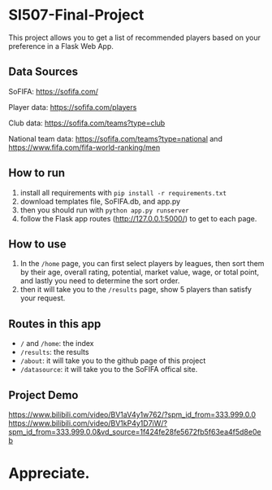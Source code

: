 # SI507-Final-Project
This project allows you to get a list of recommended players based on your preference in a Flask Web App.

## Data Sources
SoFIFA: https://sofifa.com/

Player data: https://sofifa.com/players

Club data: https://sofifa.com/teams?type=club

National team data: https://sofifa.com/teams?type=national  and  https://www.fifa.com/fifa-world-ranking/men 


## How to run
1. install all requirements with `pip install -r requirements.txt`
2. download templates file, SoFIFA.db, and app.py
3. then you should run with `python app.py runserver`
4. follow the Flask app routes (http://127.0.0.1:5000/) to get to each page. 

## How to use
1. In the `/home` page, you can first select players by leagues, then sort them by their age, overall rating, potential, market value, wage, or total point, and lastly you need to determine the sort order. 
2. then it will take you to the `/results` page, show 5 players than satisfy your request. 

## Routes in this app
- `/` and `/home`: the index
- `/results`: the results
- `/about`: it will take you to the github page of this project
- `/datasource`: it will take you to the SoFIFA offical site. 

## Project Demo
https://www.bilibili.com/video/BV1aV4y1w762/?spm_id_from=333.999.0.0
https://www.bilibili.com/video/BV1kP4y1D7iW/?spm_id_from=333.999.0.0&vd_source=1f424fe28fe5672fb5f63ea4f5d8e0eb


# Appreciate. 
